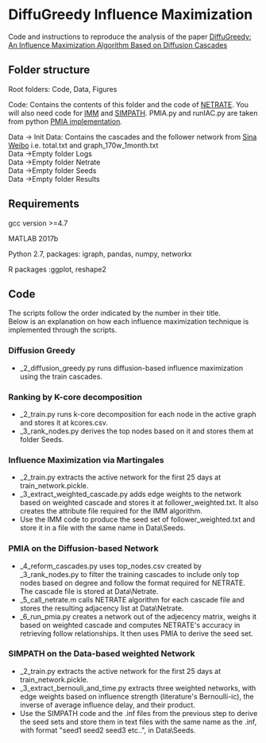 # DiffuGreedy Influence Maximization
Code and instructions to reproduce the analysis of the paper [DiffuGreedy: An Influence Maximization Algorithm Based on Diffusion Cascades](https://link.springer.com/chapter/10.1007/978-3-030-05411-3_32)

## Folder structure
Root folders: Code, Data, Figures

Code: Contains the contents of this folder and the code of [NETRATE](people.tuebingen.mpg.de/manuelgr/netrate/#code). You will also need code for [IMM](https://sourceforge.net/projects/im-imm/) and [SIMPATH](https://www.cs.ubc.ca/~goyal/code-release.php). 
PMIA.py and runIAC.py are taken from python [PMIA implementation](https://github.com/nd7141/influence-maximization/tree/master/IC). 

Data -> Init Data: Contains the cascades and the follower network from [Sina Weibo](https://aminer.org/influencelocality) i.e. total.txt and graph_170w_1month.txt <br> 
Data ->Empty folder Logs <br>
Data ->Empty folder Netrate <br>
Data ->Empty folder Seeds <br>
Data ->Empty folder Results <br>

## Requirements
gcc version >=4.7

MATLAB 2017b

Python 2.7, packages:
igraph, pandas, numpy, networkx

R packages :ggplot, reshape2


## Code
The scripts follow the order indicated by the number in their title. <br>
Below is an explanation on how each influence maximization technique is implemented through the scripts. 


### Diffusion Greedy
- \_2\_diffusion\_greedy.py runs diffusion-based influence maximization using the train cascades.

### Ranking by K-core decomposition
- \_2\_train.py runs k-core decomposition for each node in the active graph and stores it at kcores.csv. 
- \_3\_rank\_nodes.py derives the top nodes based on it and stores them at folder Seeds. 

### Influence Maximization via Martingales
- \_2\_train.py extracts the active network for the first 25 days at train\_network.pickle.
- \_3\_extract\_weighted\_cascade.py adds edge weights to the network based on weighted cascade and stores it at follower\_weighted.txt. It also creates the attribute file required for the IMM algorithm.
- Use the IMM code to produce the seed set of follower\_weighted.txt  and store it in a file with the same name in Data\Seeds.

### PMIA on the Diffusion-based Network
- \_4\_reform\_cascades.py uses top\_nodes.csv created by \_3\_rank\_nodes.py to filter the training cascades to include only top nodes based on degree and follow the format required for NETRATE. The cascade file is stored at Data\Netrate.
- \_5\_call\_netrate.m calls NETRATE algorithm for each cascade file and stores the resulting adjacency list at Data\Netrate.
- \_6\_run\_pmia.py creates a network out of the adjecency matrix, weighs it based on weighted cascade and computes NETRATE's accuracy in retrieving follow relationships. It then uses PMIA to derive the seed set.

### SIMPATH on the Data-based weighted Network
- \_2\_train.py extracts the active network for the first 25 days at train\_network.pickle.
- \_3\_extract\_bernouli\_and\_time.py extracts three weighted networks, with edge weights based on influence strength (literature's Bernoulli-ic), the inverse of average influence delay, and their product. 
- Use the SIMPATH code and the .inf files from the previous step to derive the seed sets and store them in text files with the same name as the .inf, with format "seed1 seed2 seed3 etc..", in Data\Seeds.

